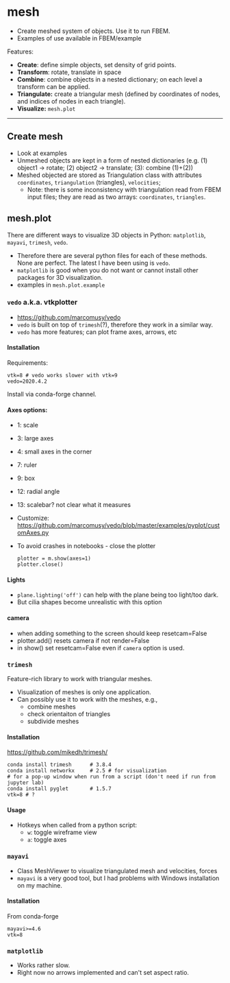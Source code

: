 # mesh

- Create meshed system of objects. Use it to run FBEM.
- Examples of use available in FBEM/example

Features:
- **Create**: define simple objects, set density of grid points.
- **Transform**: rotate, translate in space
- **Combine**: combine objects in a nested dictionary; on each level a transform can be applied.
- **Triangulate:** create a triangular mesh (defined by coordinates of nodes, and indices of nodes in each triangle).
- **Visualize:** `mesh.plot`

---

## Create mesh
- Look at examples
- Unmeshed objects are kept in a form of nested dictionaries
  (e.g. (1) object1 -> rotate;  (2) object2 -> translate;   (3): combine (1)+(2))
- Meshed objected are stored as Triangulation class with attributes `coordinates`, `triangulation` (triangles), `velocities`;
  - Note: there is some inconsistency with triangulation read from FBEM input files; they are read as two arrays: 
    `coordinates`, `triangles`.

## mesh.plot

There are different ways to visualize 3D objects in Python: `matplotlib`, `mayavi`, `trimesh`, `vedo`.
- Therefore there are several python files for each of these methods.
  None are perfect. The latest I have been using is `vedo`.
- `matplotlib` is good when you do not want or cannot install other packages for 3D visualization.
- examples in `mesh.plot.example`

### `vedo` a.k.a. vtkplotter

- https://github.com/marcomusy/vedo 
- `vedo` is built on top of `trimesh`(?), therefore they work in a similar way.
- `vedo` has more features; can plot frame axes, arrows, etc

#### Installation

Requirements:
```
vtk=8 # vedo works slower with vtk=9
vedo=2020.4.2
```
Install via conda-forge channel.

#### Axes options:
  - 1: scale
  - 3: large axes
  - 4: small axes in the corner
  - 7: ruler
  - 9: box
  - 12: radial angle
  - 13: scalebar? not clear what it measures
  - Customize: https://github.com/marcomusy/vedo/blob/master/examples/pyplot/customAxes.py

- To avoid crashes in notebooks - close the plotter
    ```
    plotter = m.show(axes=1)
	plotter.close()
	```

#### Lights
- `plane.lighting('off')` can help with the plane being too light/too dark.
- But cilia shapes become unrealistic with this option

#### camera
- when adding something to the screen should keep resetcam=False
- plotter.add() resets camera if not render=False
- in show() set resetcam=False even if `camera` option is used.

### `trimesh` 
Feature-rich library to work with triangular meshes.  
- Visualization of meshes is only one application.
- Can possibly use it to work with the meshes, e.g.,
    - combine meshes
    - check orientaiton of triangles
    - subdivide meshes      
  
#### Installation
https://github.com/mikedh/trimesh/

```	
conda install trimesh      # 3.8.4
conda install networkx     # 2.5 # for visualization
# for a pop-up window when run from a script (don't need if run from jupyter lab)
conda install pyglet	   # 1.5.7 
vtk=8 # ? 
```


#### Usage

- Hotkeys when called from a python script:
  - `w`: toggle wireframe view
  - `a`: toggle axes


### `mayavi` 
- Class MeshViewer to visualize triangulated mesh and velocities, forces
- `mayavi` is a very good tool, but I had problems with Windows installation on my machine.

#### Installation

From conda-forge
```
mayavi>=4.6
vtk=8
```

### `matplotlib` 
- Works rather slow.
- Right now no arrows implemented and can't set aspect ratio.
